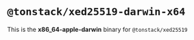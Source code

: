 # `@tonstack/xed25519-darwin-x64`

This is the **x86_64-apple-darwin** binary for `@tonstack/xed25519`
